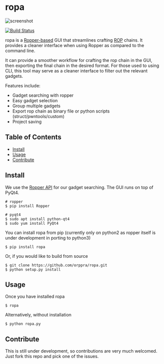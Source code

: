 # ropa
![screenshot](https://github.com/orppra/ropa/raw/master/screenshots/ropa_screenshot.png)

[![Build Status](https://travis-ci.org/orppra/ropa.svg?branch=master)](https://travis-ci.org/orppra/ropa)

ropa is a [Ropper-based](https://github.com/sashs/Ropper) GUI that streamlines crafting [ROP](https://en.wikipedia.org/wiki/Return-oriented_programming) chains. It provides a cleaner interface when using Ropper as compared to the command line. 

It can provide a smoother workflow for crafting the rop chain in the GUI, then exporting the final chain in the desired format. For those used to using CLI, this tool may serve as a cleaner interface to filter out the relevant gadgets.

Features include:
- Gadget searching with ropper
- Easy gadget selection
- Group multiple gadgets
- Export rop chain as binary file or python scripts (struct/pwntools/custom)
- Project saving

## Table of Contents
- [Install](#install)
- [Usage](#usage)
- [Contribute](#contribute)

## Install
We use the [Ropper API](https://github.com/sashs/Ropper) for our gadget searching. The GUI runs on top of PyQt4.

```
# ropper
$ pip install Ropper

# pyqt4
$ sudo apt install python-qt4
$ sudo yum install PyQt4
```

You can install ropa from pip (currently only on python2 as ropper itself is under development in porting to python3)
```
$ pip install ropa
```

Or, if you would like to build from source
```
$ git clone https://github.com/orppra/ropa.git
$ python setup.py install
```

## Usage
Once you have installed ropa
```
$ ropa
```

Alternatively, without installation
```
$ python ropa.py
```

## Contribute
This is still under development, so contributions are very much welcomed. Just fork this repo and pick one of the issues.
